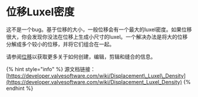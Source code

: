 # 位移Luxel密度

这不是一个bug。基于位移的大小，一般位移会有一个最大的luxel密度。如果位移很大，你会发现你没法在位移上生成小尺寸的luxel。一个解决办法是将大的位移分解成多个较小的位移，并将它们组合在一起。

请参阅[位移](https://developer.valvesoftware.com/wiki/Displacement)以获取更多关于如何创建，编辑，剪辑和缝合的信息。

{% hint style="info" %}
源文档链接： [https://developer.valvesoftware.com/wiki/Displacement\_Luxel\_Density](https://developer.valvesoftware.com/wiki/Displacement_Luxel_Density)
{% endhint %}

